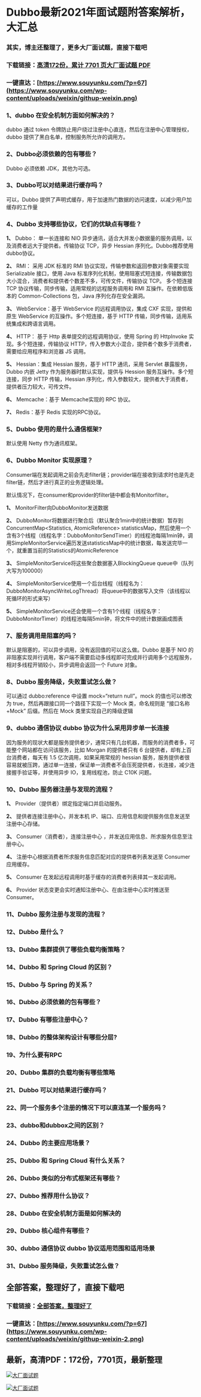 # Dubbo最新2021年面试题附答案解析，大汇总

### 其实，博主还整理了，更多大厂面试题，直接下载吧

### 下载链接：[高清172份，累计 7701 页大厂面试题  PDF](https://github.com/souyunku/DevBooks/blob/master/docs/index.md)

### 一键直达：[https://www.souyunku.com/?p=67](https://www.souyunku.com/wp-content/uploads/weixin/githup-weixin.png)



### 1、dubbo 在安全机制方面如何解决的？

dubbo 通过 token 令牌防止用户绕过注册中心直连，然后在注册中心管理授权，dubbo 提供了黑白名单，控制服务所允许的调用方。


### 2、Dubbo必须依赖的包有哪些？

Dubbo 必须依赖 JDK，其他为可选。


### 3、Dubbo可以对结果进行缓存吗？

可以，Dubbo 提供了声明式缓存，用于加速热门数据的访问速度，以减少用户加缓存的工作量


### 4、Dubbo 支持哪些协议，它们的优缺点有哪些？

**1、** Dubbo： 单一长连接和 NIO 异步通讯，适合大并发小数据量的服务调用，以及消费者远大于提供者。传输协议 TCP，异步 Hessian 序列化。Dubbo推荐使用dubbo协议。

**2、** RMI： 采用 JDK 标准的 RMI 协议实现，传输参数和返回参数对象需要实现 Serializable 接口，使用 Java 标准序列化机制，使用阻塞式短连接，传输数据包大小混合，消费者和提供者个数差不多，可传文件，传输协议 TCP。 多个短连接 TCP 协议传输，同步传输，适用常规的远程服务调用和 RMI 互操作。在依赖低版本的 Common-Collections 包，Java 序列化存在安全漏洞。

**3、** WebService：基于 WebService 的远程调用协议，集成 CXF 实现，提供和原生 WebService 的互操作。多个短连接，基于 HTTP 传输，同步传输，适用系统集成和跨语言调用。

**4、** HTTP： 基于 Http 表单提交的远程调用协议，使用 Spring 的 HttpInvoke 实现。多个短连接，传输协议 HTTP，传入参数大小混合，提供者个数多于消费者，需要给应用程序和浏览器 JS 调用。

**5、** Hessian：集成 Hessian 服务，基于 HTTP 通讯，采用 Servlet 暴露服务，Dubbo 内嵌 Jetty 作为服务器时默认实现，提供与 Hession 服务互操作。多个短连接，同步 HTTP 传输，Hessian 序列化，传入参数较大，提供者大于消费者，提供者压力较大，可传文件。

**6、** Memcache：基于 Memcache实现的 RPC 协议。

**7、** Redis：基于 Redis 实现的RPC协议。


### 5、Dubbo 使用的是什么通信框架?

默认使用 Netty 作为通讯框架。


### 6、Dubbo Monitor 实现原理？

Consumer端在发起调用之前会先走filter链；provider端在接收到请求时也是先走filter链，然后才进行真正的业务逻辑处理。

默认情况下，在consumer和provider的filter链中都会有Monitorfilter。

**1、** MonitorFilter向DubboMonitor发送数据

**2、** DubboMonitor将数据进行聚合后（默认聚合1min中的统计数据）暂存到ConcurrentMap<Statistics, AtomicReference> statisticsMap，然后使用一个含有3个线程（线程名字：DubboMonitorSendTimer）的线程池每隔1min钟，调用SimpleMonitorService遍历发送statisticsMap中的统计数据，每发送完毕一个，就重置当前的Statistics的AtomicReference

**3、** SimpleMonitorService将这些聚合数据塞入BlockingQueue queue中（队列大写为100000）

**4、** SimpleMonitorService使用一个后台线程（线程名为：DubboMonitorAsyncWriteLogThread）将queue中的数据写入文件（该线程以死循环的形式来写）

**5、** SimpleMonitorService还会使用一个含有1个线程（线程名字：DubboMonitorTimer）的线程池每隔5min钟，将文件中的统计数据画成图表


### 7、服务调用是阻塞的吗？

默认是阻塞的，可以异步调用，没有返回值的可以这么做。Dubbo 是基于 NIO 的非阻塞实现并行调用，客户端不需要启动多线程即可完成并行调用多个远程服务，相对多线程开销较小，异步调用会返回一个 Future 对象。


### 8、Dubbo 服务降级，失败重试怎么做？

可以通过 dubbo:reference 中设置 mock=“return null”。mock 的值也可以修改为 true，然后再跟接口同一个路径下实现一个 Mock 类，命名规则是 “接口名称+Mock” 后缀。然后在 Mock 类里实现自己的降级逻辑


### 9、dubbo 通信协议 dubbo 协议为什么采用异步单一长连接

因为服务的现状大都是服务提供者少，通常只有几台机器，而服务的消费者多，可能整个网站都在访问该服务，比如 Morgan 的提供者只有 6 台提供者，却有上百台消费者，每天有 1.5 亿次调用，如果采用常规的 hessian 服务，服务提供者很容易就被压跨，通过单一连接，保证单一消费者不会压死提供者，长连接，减少连接握手验证等，并使用异步 IO，复用线程池，防止 C10K 问题。


### 10、Dubbo 服务器注册与发现的流程？

**1、** Provider（提供者）绑定指定端口并启动服务。

**2、** 提供者连接注册中心，并发本机 IP、端口、应用信息和提供服务信息发送至注册中心存储。

**3、** Consumer（消费者），连接注册中心 ，并发送应用信息、所求服务信息至注册中心。

**4、** 注册中心根据消费者所求服务信息匹配对应的提供者列表发送至 Consumer 应用缓存。

**5、** Consumer 在发起远程调用时基于缓存的消费者列表择其一发起调用。

**6、** Provider 状态变更会实时通知注册中心、在由注册中心实时推送至 Consumer。


### 11、Dubbo 服务注册与发现的流程？
### 12、Dubbo 是什么？
### 13、Dubbo 集群提供了哪些负载均衡策略？
### 14、Dubbo 和 Spring Cloud 的区别？
### 15、Dubbo 与 Spring 的关系？
### 16、Dubbo 必须依赖的包有哪些？
### 17、Dubbo 有哪些注册中心？
### 18、Dubbo 的整体架构设计有哪些分层?
### 19、为什么要有RPC
### 20、Dubbo 集群的负载均衡有哪些策略
### 21、Dubbo 可以对结果进行缓存吗？
### 22、同一个服务多个注册的情况下可以直连某一个服务吗？
### 23、dubbo和dubbox之间的区别？
### 24、Dubbo 的主要应用场景？
### 25、Dubbo 和 Spring Cloud 有什么关系？
### 26、Dubbo 类似的分布式框架还有哪些？
### 27、Dubbo 推荐用什么协议？
### 28、Dubbo 在安全机制方面是如何解决的
### 29、Dubbo 核心组件有哪些？
### 30、dubbo 通信协议 dubbo 协议适用范围和适用场景
### 31、Dubbo 服务降级，失败重试怎么做？




## 全部答案，整理好了，直接下载吧

### 下载链接：[全部答案，整理好了](https://www.souyunku.com/wp-content/uploads/weixin/githup-weixin-2.png)

### 一键直达：[https://www.souyunku.com/?p=67](https://www.souyunku.com/wp-content/uploads/weixin/githup-weixin-2.png)


## 最新，高清PDF：172份，7701页，最新整理

[![大厂面试题](https://www.souyunku.com/wp-content/uploads/weixin/mst.png "架构师专栏")](https://www.souyunku.com/wp-content/uploads/weixin/githup-weixin.png "架构师专栏")

[![大厂面试题](https://www.souyunku.com/wp-content/uploads/weixin/githup-weixin.png "架构师专栏")](https://www.souyunku.com/wp-content/uploads/weixin/githup-weixin.png "架构师专栏")
